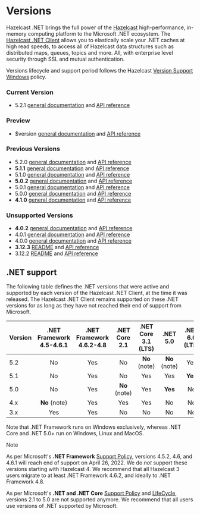 # Versions

Hazelcast .NET brings the full power of the [Hazelcast](https://hazelcast.com) high-performance, in-memory computing platform to the Microsoft .NET ecosystem. The [Hazelcast .NET Client](https://hazelcast.com/clients/dotnet/) allows you to elastically scale your .NET caches at high read speeds, to access all of Hazelcast data structures such as distributed maps, queues, topics and more. All, with enterprise level security through SSL and mutual authentication.

Versions lifecycle and support period follows the Hazelcast [Version Support Windows](https://support.hazelcast.com/s/article/Version-Support-Windows) policy.

### Current Version

* <curdoc>5.2.1 [general documentation](xref:doc-index-5-2-1) and [API reference](xref:api-index-5-2-1)</curdoc>

### Preview

* <devdoc>$version [general documentation](dev/doc/index.md) and [API reference](dev/api/index.md)</devdoc>

### Previous Versions

<prevdoc></prevdoc>
* 5.2.0 [general documentation](xref:doc-index-5-2-0) and [API reference](xref:api-index-5-2-0)
* **5.1.1** [general documentation](xref:doc-index-5-1-1) and [API reference](xref:api-index-5-1-1)
* 5.1.0 [general documentation](xref:doc-index-5-1-0) and [API reference](xref:api-index-5-1-0)
* **5.0.2** [general documentation](xref:doc-index-5-0-2) and [API reference](xref:api-index-5-0-2)
* 5.0.1 [general documentation](xref:doc-index-5-0-1) and [API reference](xref:api-index-5-0-1)
* 5.0.0 [general documentation](xref:doc-index-5-0-0) and [API reference](xref:api-index-5-0-0)
* **4.1.0** [general documentation](xref:doc-index-4-1-0) and [API reference](xref:api-index-4-1-0)

### Unsupported Versions

* **4.0.2** [general documentation](xref:doc-index-4-0-2) and [API reference](xref:api-index-4-0-2)
* 4.0.1 [general documentation](xref:doc-index-4-0-1) and [API reference](xref:api-index-4-0-1)
* 4.0.0 [general documentation](xref:doc-index-4-0-0) and [API reference](xref:api-index-4-0-0)
* **3.12.3** [README](xref:doc-index-3-12-3) and [API reference](xref:api-index-3-12-3)
* 3.12.2 [README](xref:doc-index-3-12-2) and [API reference](xref:api-index-3-12-2)

## .NET support

The following table defines the .NET versions that were active and supported by each version of the Hazelcast .NET Client, at the time it was released. The Hazelcast .NET Client remains supported on these .NET versions for as long as they have not reached their end of support from Microsoft.

|Version|.NET Framework<br/>4.5-4.6.1|.NET Framework<br/>4.6.2-4.8|.NET Core<br/>2.1|.NET Core<br/>3.1 (LTS)|.NET<br/>5.0|.NET<br/>6.0 (LTS)|.NET<br/>7.0|
|-|:-:|:-:|:-:|:-:|:-:|:-:|:-:|
|5.2|No|Yes|No|**No** (note)|**No** (note)|Yes|**Yes**|
|5.1|No|Yes|No|Yes|Yes|**Yes**|No|
|5.0|No|Yes|**No** (note)|Yes|**Yes**|No|No|
|4.x|**No** (note)|Yes|Yes|Yes|No|No|No|
|3.x|Yes|Yes|No|No|No|No|No|

Note that .NET Framework runs on Windows exclusively, whereas .NET Core and .NET 5.0+ run on Windows, Linux and MacOS.

> [!NOTE]
> As per Microsoft's **.NET Framework** [Support Policy](https://docs.microsoft.com/en-us/lifecycle/products/microsoft-net-framework), versions 4.5.2, 4.6, and 4.6.1 will reach end of support on April 26, 2022. We do *not* support these versions starting with Hazelcast 4. We recommend that all Hazelcast 3 users migrate to at least .NET Framework 4.6.2, and ideally to .NET Framework 4.8.
>
> As per Microsoft's **.NET and .NET Core** [Support Policy](https://docs.microsoft.com/en-us/lifecycle/products/microsoft-net-and-net-core) and [LifeCycle](https://dotnet.microsoft.com/en-us/platform/support/policy/dotnet-core), versions 2.1 to 5.0 are not supported anymore. We recommend that all users use versions of .NET supported by Microsoft.

